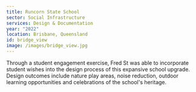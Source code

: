 ```yaml
---
title: Runcorn State School
sector: Social Infrastructure
services: Design & Documentation
year: "2022"
location: Brisbane, Queensland
id: bridge_view
image: /images/bridge_view.jpg
---
```


Through a student engagement exercise, Fred St was able to
incorporate student wishes into the design process of this expansive school
upgrade. Design outcomes include nature play areas, noise reduction, outdoor
learning opportunities and celebrations of the school's heritage.

